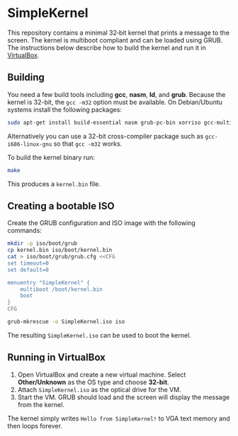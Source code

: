 # SimpleKernel

This repository contains a minimal 32‑bit kernel that prints a message to the
screen. The kernel is multiboot compliant and can be loaded using GRUB. The
instructions below describe how to build the kernel and run it in
[VirtualBox](https://www.virtualbox.org/).

## Building

You need a few build tools including **gcc**, **nasm**, **ld**, and **grub**.
Because the kernel is 32-bit, the `gcc -m32` option must be available. On
Debian/Ubuntu systems install the following packages:

```bash
sudo apt-get install build-essential nasm grub-pc-bin xorriso gcc-multilib
```
Alternatively you can use a 32-bit cross-compiler package such as
`gcc-i686-linux-gnu` so that `gcc -m32` works.

To build the kernel binary run:

```bash
make
```

This produces a `kernel.bin` file.

## Creating a bootable ISO

Create the GRUB configuration and ISO image with the following commands:

```bash
mkdir -p iso/boot/grub
cp kernel.bin iso/boot/kernel.bin
cat > iso/boot/grub/grub.cfg <<CFG
set timeout=0
set default=0

menuentry "SimpleKernel" {
    multiboot /boot/kernel.bin
    boot
}
CFG

grub-mkrescue -o SimpleKernel.iso iso
```

The resulting `SimpleKernel.iso` can be used to boot the kernel.

## Running in VirtualBox

1. Open VirtualBox and create a new virtual machine. Select **Other/Unknown**
   as the OS type and choose **32-bit**.
2. Attach `SimpleKernel.iso` as the optical drive for the VM.
3. Start the VM. GRUB should load and the screen will display the message from
   the kernel.

The kernel simply writes `Hello from SimpleKernel!` to VGA text memory and then
loops forever.
